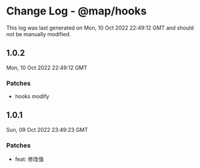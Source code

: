# Change Log - @map/hooks

This log was last generated on Mon, 10 Oct 2022 22:49:12 GMT and should not be manually modified.

## 1.0.2
Mon, 10 Oct 2022 22:49:12 GMT

### Patches

- hooks modify

## 1.0.1
Sun, 09 Oct 2022 23:49:23 GMT

### Patches

- feat: 修改值

